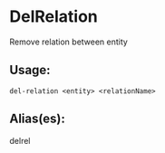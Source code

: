 # DelRelation
Remove relation between entity
## Usage:
```
del-relation <entity> <relationName>
```
## Alias(es):
delrel
